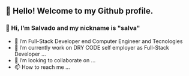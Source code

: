 ## 👋 Hello! Welcome to my Github profile.
### 👋 Hi, I’m Salvado and my nickname is "salva"
- 👀 I’m Full-Stack Developer end Computer Engineer and Tecnologies
- 🌱 I’m currently work on DRY CODE self employer as Full-Stack Developer ...
- 💞️ I’m looking to collaborate on ...
- 📫 How to reach me ...

<!---
salvamatavele/salvamatavele is a ✨ special ✨ repository because its `README.md` (this file) appears on your GitHub profile.
You can click the Preview link to take a look at your changes.
--->
